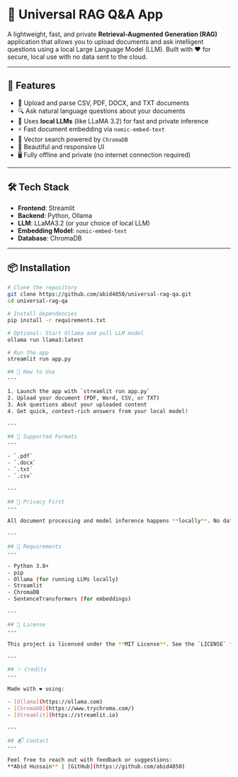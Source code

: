 # 🧠 Universal RAG Q&A App

A lightweight, fast, and private **Retrieval-Augmented Generation (RAG)** application that allows you to upload documents and ask intelligent questions using a local Large Language Model (LLM). Built with ❤️ for secure, local use with no data sent to the cloud.

---

## 🚀 Features

- 📁 Upload and parse CSV, PDF, DOCX, and TXT documents
- 🔍 Ask natural language questions about your documents
- 🧠 Uses **local LLMs** (like LLaMA 3.2) for fast and private inference
- ⚡ Fast document embedding via `nomic-embed-text`
- 🔎 Vector search powered by `ChromaDB`
- 🎨 Beautiful and responsive UI
- 🖥️ Fully offline and private (no internet connection required)

---

## 🛠️ Tech Stack

- **Frontend**: Streamlit
- **Backend**: Python, Ollama
- **LLM**: LLaMA3.2 (or your choice of local LLM)
- **Embedding Model**: `nomic-embed-text`
- **Database**: ChromaDB

---

## 📦 Installation

```bash
# Clone the repository
git clone https://github.com/abid4850/universal-rag-qa.git
cd universal-rag-qa

# Install dependencies
pip install -r requirements.txt

# Optional: Start Ollama and pull LLM model
ollama run llama3:latest

# Run the app
streamlit run app.py

## 📂 How to Use  
---

1. Launch the app with `streamlit run app.py`  
2. Upload your document (PDF, Word, CSV, or TXT)  
3. Ask questions about your uploaded content  
4. Get quick, context-rich answers from your local model!

---

## 📄 Supported Formats  
---

- `.pdf`  
- `.docx`  
- `.txt`  
- `.csv`

---

## 🔐 Privacy First  
---

All document processing and model inference happens **locally**. No data leaves your machine, making this app perfect for sensitive or private information workflows.

---

## 🤖 Requirements  
---

- Python 3.8+  
- pip  
- Ollama (for running LLMs locally)  
- Streamlit  
- ChromaDB  
- SentenceTransformers (for embeddings)

---

## 📜 License  
---

This project is licensed under the **MIT License**. See the `LICENSE` file for more details.

---

## ✨ Credits  
---

Made with ❤️ using:

- [Ollama](https://ollama.com)  
- [ChromaDB](https://www.trychroma.com/)  
- [Streamlit](https://streamlit.io)

---

## 📬 Contact  
---

Feel free to reach out with feedback or suggestions:  
**Abid Hussain** | [GitHub](https://github.com/abid4850)
